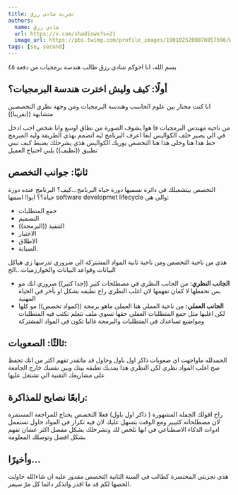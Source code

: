 ```yaml
---
title: تجربة شادي رزق
authors:
  name: شادي رزق
  url: https://x.com/shadiswe?s=21
  image_url: https://pbs.twimg.com/profile_images/1901025200876957696/WxFFn78d_400x400.jpg
tags: [se, second]
---
```


بسم الله، انا اخوكم شادي رزق طالب هندسة برمجيات من دفعة ٤٥


## أولًا: كيف وليش اخترت هندسة البرمجيات؟
انا كنت محتار بين علوم الحاسب وهندسة البرمجيات ومن وجهة نظري التخصصين متشابهة ((تقريبا)) 

<!-- truncate -->

من ناحية مهندس البرمجيات فا هوا يشوف الصورة من نطاق اوسع وانا شخص احب ادخل في الي يصير خلف الكواليس ابغا اعرف البرنامج ليه اتصمم بهذي الطريقة وليه المبرمج حط هذا هنا وخلى هذا هنا
التخصص يوريك الكواليس هذي يشرحلك بضبط كيف تبني تطبيق ((نظيف)) يلبي احتياج العميل 
## ثانيًا: جوانب التخصص
التخصص بيتشعبلك في دائرة نسميها دورة حياة البرنامج...كيف؟ البرنامج عنده دورة حياة؟؟  ايوا! اسمها software developmet lifecycle والي هي:
- جمع المتطلبات
- التصميم
- التنفيذ ((البرمجة))
- الاختبار
- الاطلاق
- الصيانة.
  
 هذي من ناحية التخصص ومن ناحية ثانية المواد المشتركة الي ضروري تدرسها زي هياكل البيانات وقواعد البيانات والخوارزميات...الخ 
- **الجانب النظري:**
من الجانب النظري في مصطلحات كثير ((جدا كثير)) ضروري انك مو بس تحفظها لا كمان تفهمها لان اغلب النظري راح تطبقه بشكل او بأخر في الحياة المهنية 
- **الجانب العملي:**
من ناحية العملي هنا العملي ماهو برمجة ((كمواد تخصص)) مو كلها لكن اغلبها مثل جمع المتطلبات العملي حقها تسوي ملف تتعلم تكتب فيه المتطلبات ومواضيع تساعدك في المتطلبات
والبرمجة غالبا تكون في المواد المشتركة
## ثالثًا: الصعوبات:
الحمدلله ماواجهت اي صعوبات ذاكر اول باول وحاول قد ماتقدر تفهم اكثر من انك تحفظ صح اغلب المواد نظري لكن النظري هذا يمديك تطبقه بينك وبين نفسك خارج الجامعة على مشاريعك التقنية الي تشتغل عليها
## رابعًا نصايح للمذاكرة:
راح اقولك الجملة المشهورة ( ذاكر اول باول) فعلا التخصص يحتاج للمراجعة المستمرة لان مصطلحاته كثييير ومع الوقت بتسهل عليك لان فيه تكرار في المواد
حاول تستعمل ادوات الذكاء الاصطناعي في انها تلخص لك وتشرحلك بشكل مفصل اكثر عشان تفهم بشكل افضل وتوصلك المعلومة
## وأخيرًا…
هذي تجربتي المختصرة كطالب في السنة الثانية التخصص مقدور عليه ان شاءالله حاولت الخصها لكم قد ما اقدر واتذكر دائما كل مرّ سيمر.

